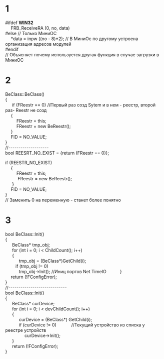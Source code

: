 # 1
#ifdef __WIN32__  
    &ensp; &ensp;FRB_ReceiveRA (0, no, data)  
#else                         	     // Только МиниОС    
	&ensp; &ensp;*data = inpw ((no - 8)*2);   // В МиниОс по другому устроена организация адресов модулей    
#endif    
// Объясняет почему используется другая функция в случае загрузки в МиниОС   

# 2
BeClass::BeClass()  
{  
   &ensp; &ensp; if (FReestr == 0)   //Первый раз созд Sytem и в нем - реестр, второй  раз- Reestr не созд   
    &ensp; &ensp;{  
        &ensp; &ensp;&ensp; &ensp;FReestr = this;      
        &ensp; &ensp;&ensp; &ensp;FReestr = new BeReestr();  
    &ensp; &ensp;}    
    &ensp; &ensp;FID = NO_VALUE;  
}  
//--------------------    
bool REESRT_NO_EXIST = {return (FReestr == 0)};  
  
if (REESTR_NO_EXIST)      
    &ensp; &ensp;{   
        &ensp; &ensp;&ensp; &ensp;FReestr = this;       
       &ensp; &ensp;&ensp; &ensp; FReestr = new BeReestr();  
   &ensp; &ensp; }  
    &ensp; &ensp;FID = NO_VALUE;  
}  
// Заменить 0 на переменную - станет более понятно    

# 3
bool    BeClass::Init()  
{  
     &ensp; &ensp; BeClass* tmp_obj;  
    &ensp; &ensp;  for (int i = 0;  i < ChildCount();  i++)  
    &ensp; &ensp;  {  
     &ensp; &ensp; &ensp; &ensp;	tmp_obj = (BeClass*)GetChild(i);  
         &ensp; &ensp; &ensp; if (tmp_obj != 0)                
	 &ensp; &ensp; &ensp; &ensp;  tmp_obj->Init();  //Иниц портов Net TimeIO
     &ensp; &ensp; &ensp; &ensp;}  
     &ensp; &ensp;return (!FConfigError);    
}  
//-----------------------------    
bool    BeClass::Init()  
{  
   &ensp; &ensp; BeClass*  curDevice;   
   &ensp; &ensp;  for (int i = 0;  i < devChildCount();  i++)  
   &ensp; &ensp; {  
    	&ensp; &ensp; &ensp; &ensp; curDevice = (BeClass*) GetChild(i);  
        &ensp; &ensp; &ensp; &ensp; if (curDevice != 0) &ensp; &ensp; &ensp; &ensp;  //Текущий устройство из списка у реестре устройств   
        &ensp; &ensp;&ensp; &ensp; &ensp; &ensp; curDevice->Init();  
    &ensp; &ensp; }  
    &ensp; &ensp; return (!FConfigError);  
}  





